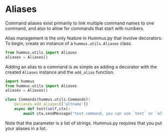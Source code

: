 # Aliases

Command aliases exist primarily to link multiple command names to one command, and also to allow for commands that start with numbers.

Alias management is the only feature in Hummus.py that involve decorators. To begin, create an instance of a `hummus.utils.Aliases` class.

```py
from hummus.utils import Aliases
aliases = Aliases()
```

Adding an alias to a command is as simple as adding a decorator with the created `Aliases` instance and the `add_alias` function.

```py
import hummus
from hummus.utils import Aliases
aliases = Aliases()

class Commands(hummus.utils.Commands):
	@aliases.add_aliases(['altname'])
	async def test(self,ctx):
		await ctx.sendMessage("test command, you can use `test` or `altname` as the command name!")
```

Note that the parameter is a list of strings. Hummus.py requires that you put your aliases in a list.